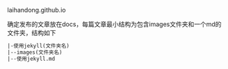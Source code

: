 laihandong.github.io



确定发布的文章放在docs，每篇文章最小结构为包含images文件夹和一个md的文件夹，结构如下

```txt
|-使用jekyll(文件夹名)
|--images(文件夹名)
|--使用jekyll.md
```



